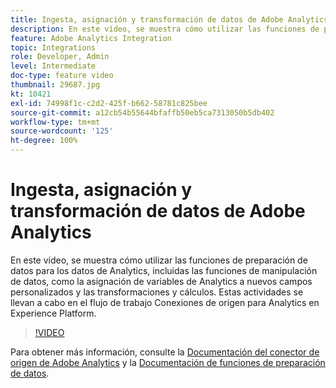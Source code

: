 ```yaml
---
title: Ingesta, asignación y transformación de datos de Adobe Analytics
description: En este vídeo, se muestra cómo utilizar las funciones de preparación de datos para los datos de Analytics, incluidas las funciones de manipulación de datos, como la asignación de variables de Analytics a nuevos campos personalizados y las transformaciones y cálculos. Estas actividades se llevan a cabo en el flujo de trabajo Conexiones de origen para Analytics en Experience Platform.
feature: Adobe Analytics Integration
topic: Integrations
role: Developer, Admin
level: Intermediate
doc-type: feature video
thumbnail: 29687.jpg
kt: 10421
exl-id: 74998f1c-c2d2-425f-b662-58781c825bee
source-git-commit: a12cb54b55644bfaffb50eb5ca7313050b5db402
workflow-type: tm+mt
source-wordcount: '125'
ht-degree: 100%
---
```


# Ingesta, asignación y transformación de datos de Adobe Analytics

En este vídeo, se muestra cómo utilizar las funciones de preparación de datos para los datos de Analytics, incluidas las funciones de manipulación de datos, como la asignación de variables de Analytics a nuevos campos personalizados y las transformaciones y cálculos. Estas actividades se llevan a cabo en el flujo de trabajo Conexiones de origen para Analytics en Experience Platform.

>[!VIDEO](https://video.tv.adobe.com/v/29687?quality=12&learn=on)

Para obtener más información, consulte la [Documentación del conector de origen de Adobe Analytics](https://experienceleague.adobe.com/docs/experience-platform/sources/ui-tutorials/create/adobe-applications/analytics.html?lang=es) y la [Documentación de funciones de preparación de datos](https://experienceleague.adobe.com/docs/experience-platform/data-prep/functions.html?lang=es).

